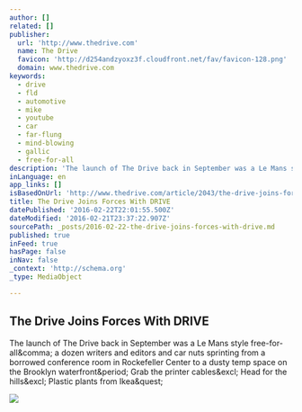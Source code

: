 ```yaml
---
author: []
related: []
publisher:
  url: 'http://www.thedrive.com'
  name: The Drive
  favicon: 'http://d254andzyoxz3f.cloudfront.net/fav/favicon-128.png'
  domain: www.thedrive.com
keywords:
  - drive
  - fld
  - automotive
  - mike
  - youtube
  - car
  - far-flung
  - mind-blowing
  - gallic
  - free-for-all
description: 'The launch of The Drive back in September was a Le Mans style free-for-all, a dozen writers and editors and car nuts sprinting from a borrowed conference room in Rockefeller Center to a dusty temp space on the Brooklyn waterfront. Grab the printer cables! Head for the hills! Plastic plants from Ikea?'
inLanguage: en
app_links: []
isBasedOnUrl: 'http://www.thedrive.com/article/2043/the-drive-joins-forces-with-drive'
title: The Drive Joins Forces With DRIVE
datePublished: '2016-02-22T22:01:55.500Z'
dateModified: '2016-02-21T23:37:22.907Z'
sourcePath: _posts/2016-02-22-the-drive-joins-forces-with-drive.md
published: true
inFeed: true
hasPage: false
inNav: false
_context: 'http://schema.org'
_type: MediaObject

---
```

<article style=""><h1>The Drive Joins Forces With DRIVE</h1><p>The launch of The Drive back in September was a Le Mans style free-for-all&amp;comma; a dozen writers and editors and car nuts sprinting from a borrowed conference room in Rockefeller Center to a dusty temp space on the Brooklyn waterfront&amp;period; Grab the printer cables&amp;excl; Head for the hills&amp;excl; Plastic plants from Ikea&amp;quest;</p><img src="http://d254andzyoxz3f.cloudfront.net/drive-merger-drive-hero4.jpg" /></article>